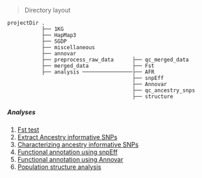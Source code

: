 > Directory layout

    projectDir .
               ├── 1KG
               ├── HapMap3
               ├── SGDP
               ├── miscellaneous
               ├── annovar
               ├── preprocess_raw_data      ├── qc_merged_data 
               ├── merged_data              ├── Fst
               ├── analysis ────────────────├── AFR
                                            ├── snpEff
                                            ├── Annovar
                                            ├── qc_ancestry_snps
                                            ├── structure

##### Analyses
1. [Fst test](Fst.md)
2. [Extract Ancestry informative SNPs](Ancestry_informative_SNPs.md)
3. [Characterizing ancestry informative SNPs](Characterizing_ancestry_informative_SNPs.md)
4. [Functional annotation using snpEff](snpEff.md)
5. [Functional annotation using Annovar](annovar.md)
6. [Population structure analysis](structure_analysis.md)